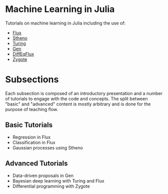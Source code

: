 # Machine Learning in Julia

Tutorials on machine learning in Julia including the use of:

* [Flux](https://github.com/FluxML/Flux.jl)
* [Stheno](https://github.com/willtebbutt/Stheno.jl)
* [Turing](https://github.com/TuringLang/Turing.jl)
* [Gen](https://github.com/probcomp/Gen)
* [DiffEqFlux](https://github.com/JuliaDiffEq/DiffEqFlux.jl)
* [Zygote](https://github.com/FluxML/Zygote.jl)

# Subsections

Each subsection is composed of an introductory presentation and a number of tutorials to engage with the code and concepts. The split
between "basic" and "advanced" content is mostly arbitrary and is done for the purpose of teaching flow.

## Basic Tutorials

* Regression in Flux
* Classification in Flux
* Gaussian processes using Stheno

## Advanced Tutorials

* Data-driven proposals in Gen
* Bayesian deep learning with Turing and Flux
* Differential programming with Zygote
